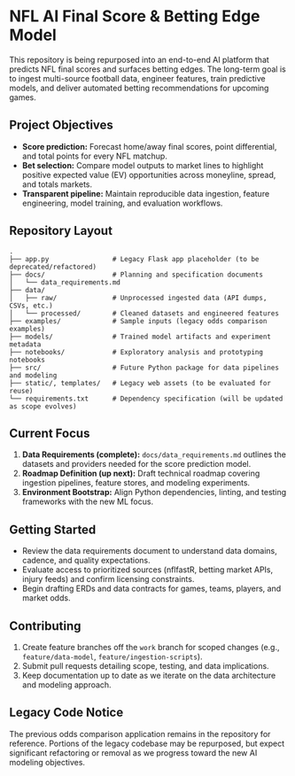 # NFL AI Final Score & Betting Edge Model

This repository is being repurposed into an end-to-end AI platform that predicts NFL final scores and surfaces betting edges. The long-term goal is to ingest multi-source football data, engineer features, train predictive models, and deliver automated betting recommendations for upcoming games.

## Project Objectives
- **Score prediction:** Forecast home/away final scores, point differential, and total points for every NFL matchup.
- **Bet selection:** Compare model outputs to market lines to highlight positive expected value (EV) opportunities across moneyline, spread, and totals markets.
- **Transparent pipeline:** Maintain reproducible data ingestion, feature engineering, model training, and evaluation workflows.

## Repository Layout
```
.
├── app.py                # Legacy Flask app placeholder (to be deprecated/refactored)
├── docs/                 # Planning and specification documents
│   └── data_requirements.md
├── data/
│   ├── raw/              # Unprocessed ingested data (API dumps, CSVs, etc.)
│   └── processed/        # Cleaned datasets and engineered features
├── examples/             # Sample inputs (legacy odds comparison examples)
├── models/               # Trained model artifacts and experiment metadata
├── notebooks/            # Exploratory analysis and prototyping notebooks
├── src/                  # Future Python package for data pipelines and modeling
├── static/, templates/   # Legacy web assets (to be evaluated for reuse)
└── requirements.txt      # Dependency specification (will be updated as scope evolves)
```

## Current Focus
1. **Data Requirements (complete):** `docs/data_requirements.md` outlines the datasets and providers needed for the score prediction model.
2. **Roadmap Definition (up next):** Draft technical roadmap covering ingestion pipelines, feature stores, and modeling experiments.
3. **Environment Bootstrap:** Align Python dependencies, linting, and testing frameworks with the new ML focus.

## Getting Started
- Review the data requirements document to understand data domains, cadence, and quality expectations.
- Evaluate access to prioritized sources (nflfastR, betting market APIs, injury feeds) and confirm licensing constraints.
- Begin drafting ERDs and data contracts for games, teams, players, and market odds.

## Contributing
1. Create feature branches off the `work` branch for scoped changes (e.g., `feature/data-model`, `feature/ingestion-scripts`).
2. Submit pull requests detailing scope, testing, and data implications.
3. Keep documentation up to date as we iterate on the data architecture and modeling approach.

## Legacy Code Notice
The previous odds comparison application remains in the repository for reference. Portions of the legacy codebase may be repurposed, but expect significant refactoring or removal as we progress toward the new AI modeling objectives.
